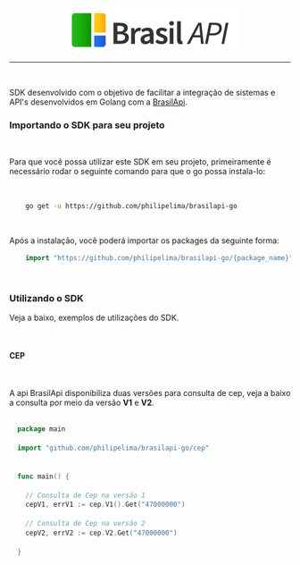 
<p align="center">
  <img src="https://raw.githubusercontent.com/BrasilAPI/BrasilAPI/master/public/brasilapi-logo-small.png" alt="Sublime's custom image"/>
</p>

<hr>
<br>

SDK desenvolvido com o objetivo de facilitar a integração de sistemas e API's desenvolvidos em Golang com a [BrasilApi](https://brasilapi.com.br/).



### Importando o SDK para seu projeto

<br>

Para que você possa utilizar este SDK em seu projeto, primeiramente é necessário rodar o seguinte comando para que o go possa instala-lo:

<br>

~~~bash
    go get -u https://github.com/philipelima/brasilapi-go
~~~

<br>

Após a instalação, você poderá importar os packages da seguinte forma:

~~~go
    import "https://github.com/philipelima/brasilapi-go/{package_name}"
~~~


<br>

### Utilizando o SDK

Veja a baixo, exemplos de utilizações do SDK.

<br>

#### CEP

<br>

A api BrasilApi disponibiliza duas versões para consulta de cep, veja a baixo a consulta por meio da versão **V1** e **V2**.


~~~go

  package main

  import "github.com/philipelima/brasilapi-go/cep"


  func main() {

    // Consulta de Cep na versão 1
    cepV1, errV1 := cep.V1().Get("47000000")

    // Consulta de Cep na versão 2
    cepV2, errV2 := cep.V2.Get("47000000")

  }
  
~~~